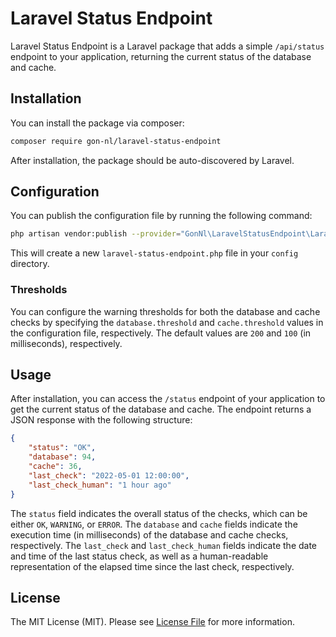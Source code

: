 # Laravel Status Endpoint

Laravel Status Endpoint is a Laravel package that adds a simple `/api/status` endpoint to your application, returning the current status of the database and cache.

## Installation

You can install the package via composer:

```bash
composer require gon-nl/laravel-status-endpoint
```

After installation, the package should be auto-discovered by Laravel.

## Configuration

You can publish the configuration file by running the following command:

```bash
php artisan vendor:publish --provider="GonNl\LaravelStatusEndpoint\LaravelStatusEndpointServiceProvider" --tag="config"
```

This will create a new `laravel-status-endpoint.php` file in your `config` directory.

### Thresholds

You can configure the warning thresholds for both the database and cache checks by specifying the `database.threshold` and `cache.threshold` values in the configuration file, respectively. The default values are `200` and `100` (in milliseconds), respectively.

## Usage

After installation, you can access the `/status` endpoint of your application to get the current status of the database and cache. The endpoint returns a JSON response with the following structure:

```json
{
    "status": "OK",
    "database": 94,
    "cache": 36,
    "last_check": "2022-05-01 12:00:00",
    "last_check_human": "1 hour ago"
}
```

The `status` field indicates the overall status of the checks, which can be either `OK`, `WARNING`, or `ERROR`. The `database` and `cache` fields indicate the execution time (in milliseconds) of the database and cache checks, respectively. The `last_check` and `last_check_human` fields indicate the date and time of the last status check, as well as a human-readable representation of the elapsed time since the last check, respectively.

## License

The MIT License (MIT). Please see [License File](LICENSE.md) for more information.